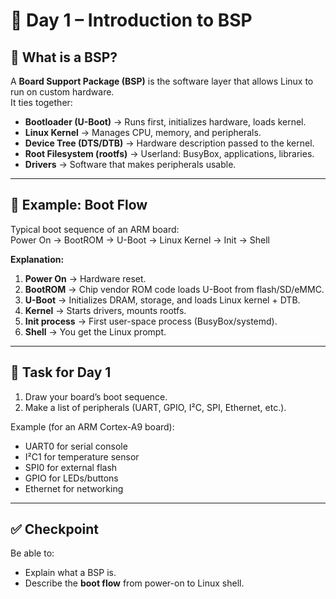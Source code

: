 # 📅 Day 1 – Introduction to BSP

## 📌 What is a BSP?
A **Board Support Package (BSP)** is the software layer that allows Linux to run on custom hardware.  
It ties together:
- **Bootloader (U-Boot)** → Runs first, initializes hardware, loads kernel.
- **Linux Kernel** → Manages CPU, memory, and peripherals.
- **Device Tree (DTS/DTB)** → Hardware description passed to the kernel.
- **Root Filesystem (rootfs)** → Userland: BusyBox, applications, libraries.
- **Drivers** → Software that makes peripherals usable.

---

## 📌 Example: Boot Flow
Typical boot sequence of an ARM board:  
Power On → BootROM → U-Boot → Linux Kernel → Init → Shell

**Explanation:**
1. **Power On** → Hardware reset.  
2. **BootROM** → Chip vendor ROM code loads U-Boot from flash/SD/eMMC.  
3. **U-Boot** → Initializes DRAM, storage, and loads Linux kernel + DTB.  
4. **Kernel** → Starts drivers, mounts rootfs.  
5. **Init process** → First user-space process (BusyBox/systemd).  
6. **Shell** → You get the Linux prompt.

---

## 📌 Task for Day 1
1. Draw your board’s boot sequence.  
2. Make a list of peripherals (UART, GPIO, I²C, SPI, Ethernet, etc.).  

Example (for an ARM Cortex-A9 board):  
- UART0 for serial console  
- I²C1 for temperature sensor  
- SPI0 for external flash  
- GPIO for LEDs/buttons  
- Ethernet for networking  

---

## ✅ Checkpoint
Be able to:
- Explain what a BSP is.
- Describe the **boot flow** from power-on to Linux shell.
